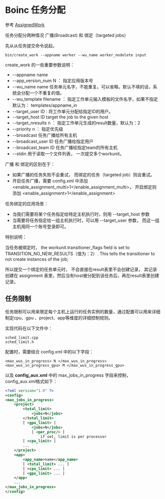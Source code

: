 # Boinc 任务分配

参考 [AssignedWork](https://github.com/BOINC/boinc/wiki/AssignedWork)

任务分配分两种情况 广播(Broadcast) 和 绑定（targeted jobs）

先从从任务提交命令说起。

```
bin/create_work --appname worker --wu_name worker_nodelete input
```

create_work 的一些重要参数说明：

- --appname name
- --app_version_num N ： 指定应用版本号
- --wu_name name 任务单元名字，不能重复。可以省略，默认不填的话，系统会分配一个不重复的值。
- --wu_template filename ： 指定工作单元输入模板的文件名字，如果不指定默认为： templates/appname_in
- --target_user ID : 将工作单元分配给指定ID的用户。
- --target_host ID target the job to the given host
- --target_nresults n ： 指定工作单元生成的result数量，默认为：2
- --priority n ： 指定优先级
- --broadcast 任务广播给所有主机
- --broadcast_user ID 任务广播给指定用户
- --broadcast_team ID 任务广播给指定team的所有主机
- --stdin 用于读取一个文件列表， 一次提交多个workunit。

广播 和 绑定的区别在于：

- 如果广播的任务失败不会重试， 而绑定的任务（targeted job）则会重试。
- 开启任务广播，需要 config.xml 中添加 <enable_assignment_multi>1</enable_assignment_multi>， 开启绑定则添加 <enable_assignment>1</enable_assignment>

任务绑定的应用场景：

- 当我们需要将某个任务指定给特定主机执行时，则用 --target_host 参数
- 当需要将任务指定给一组主机执行时，可以用 --target_user 参数， 而这一组主机用同一个账号登录即可。

特别说明：

当任务被绑定时， the workunit.transitioner_flags field is set to TRANSITION_NO_NEW_RESULTS（值为：2）. This tells the transitioner to not create instances of the job; 

所以提交一个绑定的任务单元时， 不会直接在result表里不会创建记录， 其记录创建在 assignment 表里，然后当有host被分配到该任务后，再在result表里创建记录。

## 任务限制

任务限制可以用来限定每个主机上运行的任务实例的数量，通过配置可以用来详细制定cpu、gpu 、project、app等维度的详细控制规则。

实现代码在以下文件中：

```
sched_limit.cpp
sched_limit.h
```

配置时，需要结合 config.xml 中的以下字段：

```
<max_wus_in_progress> N </max_wus_in_progress>
<max_wus_in_progress_gpu> M </max_wus_in_progress_gpu>
```

以及  **config_aux.xml** 中的 max_jobs_in_progress 字段来控制， config_aux.xml格式如下：

```xml
<?xml version="1.0" ?>
<config>
<max_jobs_in_progress>
	<project>
		<total_limit>
			<jobs>N</jobs>
		</total_limit>
		[ <gpu_limit> ]
			<jobs>N</jobs>
			[ <per_proc/> ]
				if set, limit is per processor
		[ <cpu_limit> ]
		...
	</project>
	<app>
		<app_name>name</app_name>
		[ <total_limit> ... ]
		[ <cpu_limit> ... ]
		[ <gpu_limit> ... ]
	</app>
	...
</max_jobs_in_progress>
</config>
```

